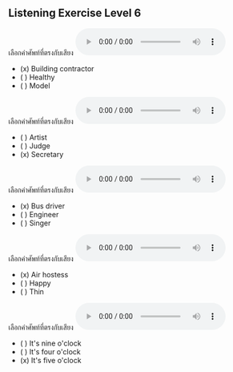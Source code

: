 ## Listening Exercise Level 6

เลือกคำศัพท์ที่ตรงกับเสียง  ![](/media/audio/building&#x20;contractor.mp3) 
 - (x) Building contractor
 - ( ) Healthy
 - ( ) Model


เลือกคำศัพท์ที่ตรงกับเสียง  ![](/media/audio/secretary.mp3) 
 - ( ) Artist
 - ( ) Judge
 - (x) Secretary


เลือกคำศัพท์ที่ตรงกับเสียง  ![](/media/audio/bus&#x20;driver.mp3) 
 - (x) Bus driver
 - ( ) Engineer
 - ( ) Singer


เลือกคำศัพท์ที่ตรงกับเสียง  ![](/media/audio/air&#x20;hostess.mp3) 
 - (x) Air hostess
 - ( ) Happy
 - ( ) Thin


เลือกคำศัพท์ที่ตรงกับเสียง  ![](/media/audio/It's%20five%20o'clock.mp3) 
 - ( ) It's nine o'clock
 - ( ) It's four o'clock
 - (x) It's five o'clock

